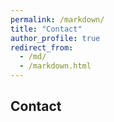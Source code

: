 ```yaml
---
permalink: /markdown/
title: "Contact"
author_profile: true
redirect_from: 
  - /md/
  - /markdown.html
---
```


## Contact

